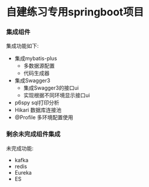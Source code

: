 # 自建练习专用springboot项目

### 集成组件
集成功能如下:

* 集成mybatis-plus
    * 多数据源配置
    * 代码生成器
* 集成Swagger3
    * 集成Swagger3的接口ui
    * 实现根据不同环境显示接口ui
* p6spy sql打印分析
* Hikari 数据库连接池
* @Profile 多环境配置使用

### 剩余未完成组件集成
未完成功能:

* kafka
* redis
* Eureka
* ES
